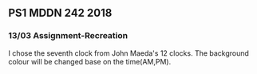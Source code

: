 ## PS1 MDDN 242 2018

### 13/03 Assignment-Recreation

I chose the seventh clock from John Maeda's 12 clocks. The background colour will be changed base on the time(AM,PM).


